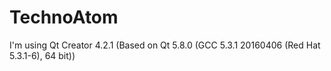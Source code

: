 # TechnoAtom
I'm using Qt Creator 4.2.1 (Based on Qt 5.8.0 (GCC 5.3.1 20160406 (Red Hat 5.3.1-6), 64 bit))
